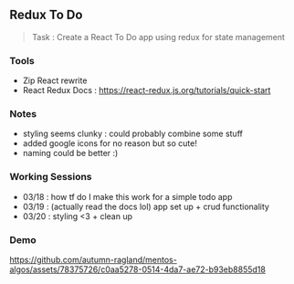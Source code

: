 
 ## Redux To Do 
 > Task : Create a React To Do app using redux for state management
 ### Tools
 - Zip React rewrite 
 - React Redux Docs : https://react-redux.js.org/tutorials/quick-start

 ### Notes
 - styling seems clunky : could probably combine some stuff
 - added google icons for no reason but so cute!
 - naming could be better :)

 ### Working Sessions
 - 03/18 : how tf do I make this work for a simple todo app
 - 03/19 : (actually read the docs lol) app set up + crud functionality 
 - 03/20 : styling <3 + clean up

### Demo 
https://github.com/autumn-ragland/mentos-algos/assets/78375726/c0aa5278-0514-4da7-ae72-b93eb8855d18
